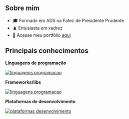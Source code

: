 ## Sobre mim


- 🎓 Formado em ADS na Fatec de Presidente Prudente
- ♟️ Entusiasta em xadrez
- 💼 Acesse meu portfólio [aqui](https://gustavoksbr-portfolio-maker.vercel.app/portfolios/gustavoksbr)


## Principais conhecimentos

**Linguagens de programação**

[![linguagens programacao](https://skillicons.dev/icons?i=java,cs,php,js,ts)](https://skillicons.dev)



**Frameworks/libs**

[![linguagens programacao](https://skillicons.dev/icons?i=spring,dotnet,laravel,react,angular)](https://skillicons.dev)


**Plataformas de desenvolvimento**

[![plataformas desenvolvimento](https://skillicons.dev/icons?i=idea,rider,vscode)](https://skillicons.dev)


